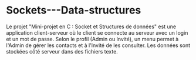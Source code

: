# Sockets---Data-structures
Le projet "Mini-projet en C : Socket et Structures de données" est une application client-serveur où le client se connecte au serveur avec un login et un mot de passe. Selon le profil (Admin ou Invité), un menu permet à l'Admin de gérer les contacts et à l'Invité de les consulter. Les données sont stockées côté serveur dans des fichiers texte.
